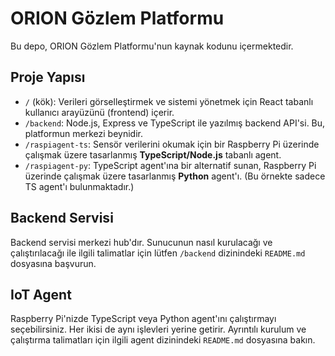 # ORION Gözlem Platformu

Bu depo, ORION Gözlem Platformu'nun kaynak kodunu içermektedir.

## Proje Yapısı

-   `/` (kök): Verileri görselleştirmek ve sistemi yönetmek için React tabanlı kullanıcı arayüzünü (frontend) içerir.
-   `/backend`: Node.js, Express ve TypeScript ile yazılmış backend API'si. Bu, platformun merkezi beynidir.
-   `/raspiagent-ts`: Sensör verilerini okumak için bir Raspberry Pi üzerinde çalışmak üzere tasarlanmış **TypeScript/Node.js** tabanlı agent.
-   `/raspiagent-py`: TypeScript agent'ına bir alternatif sunan, Raspberry Pi üzerinde çalışmak üzere tasarlanmış **Python** agent'ı. (Bu örnekte sadece TS agent'ı bulunmaktadır.)

## Backend Servisi

Backend servisi merkezi hub'dır. Sunucunun nasıl kurulacağı ve çalıştırılacağı ile ilgili talimatlar için lütfen `/backend` dizinindeki `README.md` dosyasına başvurun.

## IoT Agent

Raspberry Pi'nizde TypeScript veya Python agent'ını çalıştırmayı seçebilirsiniz. Her ikisi de aynı işlevleri yerine getirir. Ayrıntılı kurulum ve çalıştırma talimatları için ilgili agent dizinindeki `README.md` dosyasına bakın.
